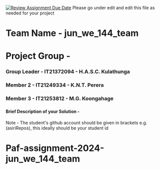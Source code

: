 [![Review Assignment Due Date](https://classroom.github.com/assets/deadline-readme-button-24ddc0f5d75046c5622901739e7c5dd533143b0c8e959d652212380cedb1ea36.svg)](https://classroom.github.com/a/2d9khxo6)
Please go under edit and edit this file as needed for your project

# Team Name - jun_we_144_team
# Project Group - 
### Group Leader - IT21372094 - H.A.S.C. Kulathunga
### Member 2 - IT21249334 - K.N.T. Perera
### Member 3 - IT21253812 - M.G. Koongahage
### 

#### Brief Description of your Solution - 

Note - The student's github account should be given in brackets e.g. (asiriRepos), this ideally should be your student id 

# Paf-assignment-2024-jun_we_144_team
